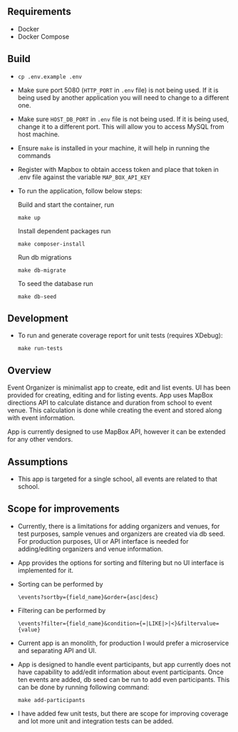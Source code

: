 ## Requirements
- Docker
- Docker Compose

## Build
- `cp .env.example .env`
- Make sure port 5080 (`HTTP_PORT` in `.env` file) is not being used. If it is being used by another application you will
need to change to a different one.
- Make sure `HOST_DB_PORT` in `.env` file is not being used. If it is being used, change it to a different port. This will allow you to access MySQL from host machine.
- Ensure `make` is installed in your machine, it will help in running the commands
- Register with Mapbox to obtain access token and place that token in .env file against the variable `MAP_BOX_API_KEY`
- To run the application, follow below steps:

    Build and start the container, run 
    ```
    make up
    ```
    Install dependent packages run 
    ```
    make composer-install
    ```
    Run db migrations 
    ```
    make db-migrate
    ```
    To seed the database run 
    ```
    make db-seed
    ```

## Development
- To run and generate coverage report for unit tests (requires XDebug):
 
    ```
    make run-tests
    ```

## Overview
Event Organizer is minimalist app to create, edit and list events.  UI has been provided for creating, editing and for listing events.
App uses MapBox directions API to calculate distance and duration from school to event venue.  This calculation is
done while creating the event and stored along with event information.

App is currently designed to use MapBox API, however it can be extended for any other vendors.

## Assumptions
- This app is targeted for a single school, all events are related to that school.


## Scope for improvements
- Currently, there is a limitations for adding organizers and venues, for test purposes, sample venues and organizers are created via db seed.
For production purposes, UI or API interface is needed for adding/editing organizers and venue information.
- App provides the options for sorting and filtering but no UI interface is implemented for it.
- Sorting can be performed by 

    ```
    \events?sortby={field_name}&order={asc|desc}
    ```
- Filtering can be performed by
    ```
    \events?filter={field_name}&condition={=|LIKE|>|<}&filtervalue={value}
    ```
- Current app is an monolith, for production I would prefer a microservice and separating API and UI.
- App is designed to handle event participants, but app currently does not have capability to add/edit information about event participants. Once ten events are added, db seed can be run to add even participants. This can be done by running following command:
    ```
    make add-participants
    ```
- I have added few unit tests, but there are scope for improving coverage and lot more unit and integration tests can be added.


